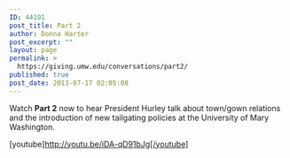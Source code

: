 ```yaml
---
ID: 44191
post_title: Part 2
author: Donna Harter
post_excerpt: ""
layout: page
permalink: >
  https://giving.umw.edu/conversations/part2/
published: true
post_date: 2013-07-17 02:05:08
---
```

Watch <strong>Part 2</strong> now to hear President Hurley talk about town/gown relations and the introduction of new tailgating policies at the University of Mary Washington.

[youtube]http://youtu.be/iDA-qD91bJg[/youtube]

&nbsp;